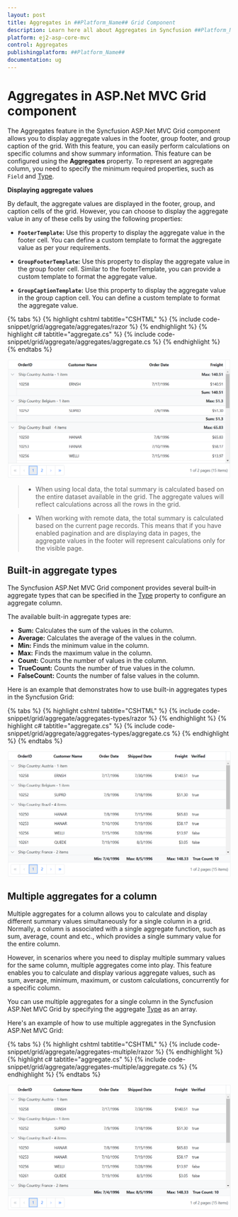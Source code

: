 ```yaml
---
layout: post
title: Aggregates in ##Platform_Name## Grid Component
description: Learn here all about Aggregates in Syncfusion ##Platform_Name## Grid component of Syncfusion Essential JS 2 and more.
platform: ej2-asp-core-mvc
control: Aggregates
publishingplatform: ##Platform_Name##
documentation: ug
---
```


# Aggregates in ASP.Net MVC Grid component

The Aggregates feature in the Syncfusion ASP.Net MVC Grid component allows you to display aggregate values in the footer, group footer, and group caption of the grid. With this feature, you can easily perform calculations on specific columns and show summary information. This feature can be configured using the **Aggregates** property. To represent an aggregate column, you need to specify the minimum required properties, such as `Field` and [Type](https://help.syncfusion.com/cr/aspnetmvc-js2/Syncfusion.EJ2.Grids.AggregateType.html).

**Displaying aggregate values**

By default, the aggregate values are displayed in the footer, group, and caption cells of the grid. However, you can choose to display the aggregate value in any of these cells by using the following properties:

* **`FooterTemplate`:** Use this property to display the aggregate value in the footer cell. You can define a custom template to format the aggregate value as per your requirements.

* **`GroupFooterTemplate`:** Use this property to display the aggregate value in the group footer cell. Similar to the footerTemplate, you can provide a custom template to format the aggregate value.

* **`GroupCaptionTemplate`:** Use this property to display the aggregate value in the group caption cell. You can define a custom template to format the aggregate value.

{% tabs %}
{% highlight cshtml tabtitle="CSHTML" %}
{% include code-snippet/grid/aggregate/aggregates/razor %}
{% endhighlight %}
{% highlight c# tabtitle="aggregate.cs" %}
{% include code-snippet/grid/aggregate/aggregates/aggregate.cs %}
{% endhighlight %}
{% endtabs %}

![Aggregates](../../images/aggregates/aggregates.png)

> * When using local data, the total summary is calculated based on the entire dataset available in the grid. The aggregate values will reflect calculations across all the rows in the grid.

> * When working with remote data, the total summary is calculated based on the current page records. This means that if you have enabled pagination and are displaying data in pages, the aggregate values in the footer will represent calculations only for the visible page.

## Built-in aggregate types

The Syncfusion ASP.Net MVC Grid component provides several built-in aggregate types that can be specified in the [Type](https://help.syncfusion.com/cr/aspnetmvc-js2/Syncfusion.EJ2.Grids.AggregateType.html) property to configure an aggregate column.

The available built-in aggregate types are:

* **Sum:** Calculates the sum of the values in the column.
* **Average:** Calculates the average of the values in the column.
* **Min:** Finds the minimum value in the column.
* **Max:** Finds the maximum value in the column.
* **Count:** Counts the number of values in the column.
* **TrueCount:** Counts the number of true values in the column.
* **FalseCount:** Counts the number of false values in the column.

Here is an example that demonstrates how to use built-in aggregates types in the Syncfusion Grid:

{% tabs %}
{% highlight cshtml tabtitle="CSHTML" %}
{% include code-snippet/grid/aggregate/aggregates-types/razor %}
{% endhighlight %}
{% highlight c# tabtitle="aggregate.cs" %}
{% include code-snippet/grid/aggregate/aggregates-types/aggregate.cs %}
{% endhighlight %}
{% endtabs %}

![Built-in aggregate types](../../images/aggregates/aggregate-types.png)

## Multiple aggregates for a column

Multiple aggregates for a column allows you to calculate and display different summary values simultaneously for a single column in a grid. Normally, a column is associated with a single aggregate function, such as sum, average, count and etc., which provides a single summary value for the entire column.

However, in scenarios where you need to display multiple summary values for the same column, multiple aggregates come into play. This feature enables you to calculate and display various aggregate values, such as sum, average, minimum, maximum, or custom calculations, concurrently for a specific column.

You can use multiple aggregates for a single column in the Syncfusion ASP.Net MVC Grid by specifying the aggregate [Type](https://help.syncfusion.com/cr/aspnetmvc-js2/Syncfusion.EJ2.Grids.AggregateType.html) as an array.

Here's an example of how to use multiple aggregates in the Syncfusion ASP.Net MVC Grid:

{% tabs %}
{% highlight cshtml tabtitle="CSHTML" %}
{% include code-snippet/grid/aggregate/aggregates-multiple/razor %}
{% endhighlight %}
{% highlight c# tabtitle="aggregate.cs" %}
{% include code-snippet/grid/aggregate/aggregates-multiple/aggregate.cs %}
{% endhighlight %}
{% endtabs %}

![Multiple aggregates for a column](../../images/aggregates/aggregate-types.png)